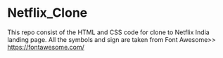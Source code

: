 # Netflix_Clone
This repo consist of the HTML and CSS code for clone to Netflix India landing page.
All the symbols and sign are taken from Font Awesome>> https://fontawesome.com/
